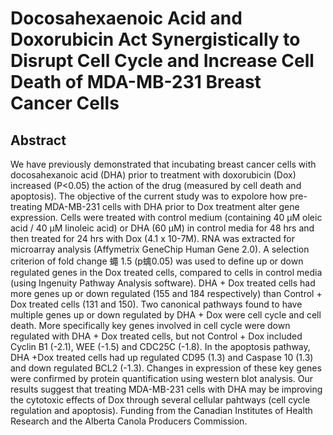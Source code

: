 # Docosahexaenoic Acid and Doxorubicin Act Synergistically to Disrupt Cell Cycle and Increase Cell Death of MDA-MB-231 Breast Cancer Cells

## Abstract

We have previously demonstrated that incubating breast cancer cells with docosahexanoic acid (DHA) prior to treatment with doxorubicin (Dox) increased (P&lt;0.05) the action of the drug (measured by cell death and apoptosis). The objective of the current study was to expolore how pre-treating MDA-MB-231 cells with DHA prior to Dox treatment alter gene expression. Cells were treated with control medium (containing 40 µM oleic acid / 40 µM linoleic acid) or DHA (60 µM) in control media for 48 hrs and then treated for 24 hrs with Dox (4.1 x 10-7M). RNA was extracted for microarray analysis (Affymetrix GeneChip Human Gene 2.0). A selection criterion of fold change 蠅 1.5 (p蠄0.05) was used to define up or down regulated genes in the Dox treated cells, compared to cells in control media (using Ingenuity Pathway Analysis software). DHA + Dox treated cells had more genes up or down regulated (155 and 184 respectively) than Control + Dox treated cells (131 and 150). Two canonical pathways found to have multiple genes up or down regulated by DHA + Dox were cell cycle and cell death. More specifically key genes involved in cell cycle were down regulated with DHA \+ Dox treated cells, but not Control + Dox included Cyclin B1 (-2.1), WEE (-1.5) and CDC25C (-1.8). In the apoptosis pathway, DHA +Dox treated cells had up regulated CD95 (1.3) and Caspase 10 (1.3) and down regulated BCL2 (-1.3). Changes in expression of these key genes were confirmed by protein quantification using western blot analysis. Our results suggest that treating MDA-MB-231 cells with DHA may be improving the cytotoxic effects of Dox through several cellular pahtways (cell cycle regulation and apoptosis). Funding from the Canadian Institutes of Health Research and the Alberta Canola Producers Commission. 